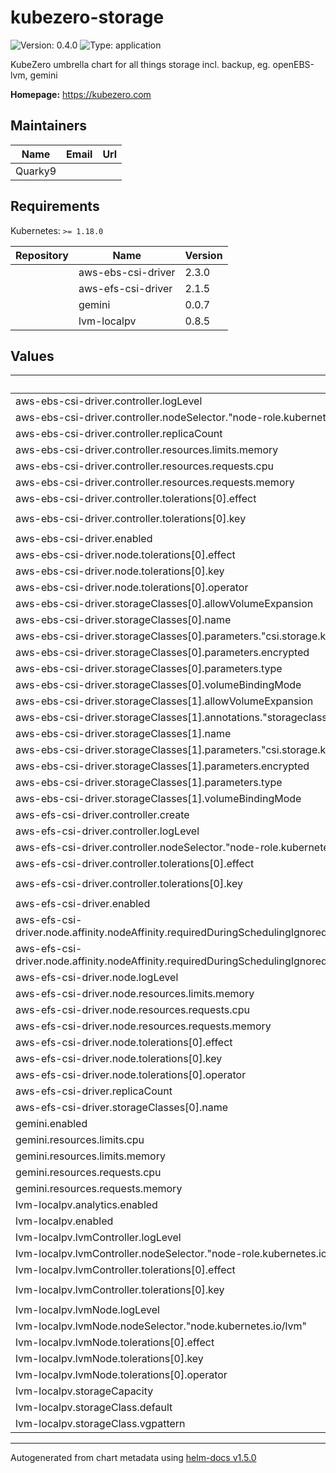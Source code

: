 # kubezero-storage

![Version: 0.4.0](https://img.shields.io/badge/Version-0.4.0-informational?style=flat-square) ![Type: application](https://img.shields.io/badge/Type-application-informational?style=flat-square)

KubeZero umbrella chart for all things storage incl. backup, eg. openEBS-lvm, gemini

**Homepage:** <https://kubezero.com>

## Maintainers

| Name | Email | Url |
| ---- | ------ | --- |
| Quarky9 |  |  |

## Requirements

Kubernetes: `>= 1.18.0`

| Repository | Name | Version |
|------------|------|---------|
|  | aws-ebs-csi-driver | 2.3.0 |
|  | aws-efs-csi-driver | 2.1.5 |
|  | gemini | 0.0.7 |
|  | lvm-localpv | 0.8.5 |

## Values

| Key | Type | Default | Description |
|-----|------|---------|-------------|
| aws-ebs-csi-driver.controller.logLevel | int | `2` |  |
| aws-ebs-csi-driver.controller.nodeSelector."node-role.kubernetes.io/master" | string | `""` |  |
| aws-ebs-csi-driver.controller.replicaCount | int | `1` |  |
| aws-ebs-csi-driver.controller.resources.limits.memory | string | `"40Mi"` |  |
| aws-ebs-csi-driver.controller.resources.requests.cpu | string | `"10m"` |  |
| aws-ebs-csi-driver.controller.resources.requests.memory | string | `"24Mi"` |  |
| aws-ebs-csi-driver.controller.tolerations[0].effect | string | `"NoSchedule"` |  |
| aws-ebs-csi-driver.controller.tolerations[0].key | string | `"node-role.kubernetes.io/master"` |  |
| aws-ebs-csi-driver.enabled | bool | `false` |  |
| aws-ebs-csi-driver.node.tolerations[0].effect | string | `"NoSchedule"` |  |
| aws-ebs-csi-driver.node.tolerations[0].key | string | `"kubezero-workergroup"` |  |
| aws-ebs-csi-driver.node.tolerations[0].operator | string | `"Exists"` |  |
| aws-ebs-csi-driver.storageClasses[0].allowVolumeExpansion | bool | `true` |  |
| aws-ebs-csi-driver.storageClasses[0].name | string | `"ebs-sc-gp2-xfs"` |  |
| aws-ebs-csi-driver.storageClasses[0].parameters."csi.storage.k8s.io/fstype" | string | `"xfs"` |  |
| aws-ebs-csi-driver.storageClasses[0].parameters.encrypted | string | `"true"` |  |
| aws-ebs-csi-driver.storageClasses[0].parameters.type | string | `"gp2"` |  |
| aws-ebs-csi-driver.storageClasses[0].volumeBindingMode | string | `"WaitForFirstConsumer"` |  |
| aws-ebs-csi-driver.storageClasses[1].allowVolumeExpansion | bool | `true` |  |
| aws-ebs-csi-driver.storageClasses[1].annotations."storageclass.kubernetes.io/is-default-class" | string | `"true"` |  |
| aws-ebs-csi-driver.storageClasses[1].name | string | `"ebs-sc-gp3-xfs"` |  |
| aws-ebs-csi-driver.storageClasses[1].parameters."csi.storage.k8s.io/fstype" | string | `"xfs"` |  |
| aws-ebs-csi-driver.storageClasses[1].parameters.encrypted | string | `"true"` |  |
| aws-ebs-csi-driver.storageClasses[1].parameters.type | string | `"gp3"` |  |
| aws-ebs-csi-driver.storageClasses[1].volumeBindingMode | string | `"WaitForFirstConsumer"` |  |
| aws-efs-csi-driver.controller.create | bool | `true` |  |
| aws-efs-csi-driver.controller.logLevel | int | `2` |  |
| aws-efs-csi-driver.controller.nodeSelector."node-role.kubernetes.io/master" | string | `""` |  |
| aws-efs-csi-driver.controller.tolerations[0].effect | string | `"NoSchedule"` |  |
| aws-efs-csi-driver.controller.tolerations[0].key | string | `"node-role.kubernetes.io/master"` |  |
| aws-efs-csi-driver.enabled | bool | `false` |  |
| aws-efs-csi-driver.node.affinity.nodeAffinity.requiredDuringSchedulingIgnoredDuringExecution.nodeSelectorTerms[0].matchExpressions[0].key | string | `"node.kubernetes.io/csi.efs.fs"` |  |
| aws-efs-csi-driver.node.affinity.nodeAffinity.requiredDuringSchedulingIgnoredDuringExecution.nodeSelectorTerms[0].matchExpressions[0].operator | string | `"Exists"` |  |
| aws-efs-csi-driver.node.logLevel | int | `2` |  |
| aws-efs-csi-driver.node.resources.limits.memory | string | `"128Mi"` |  |
| aws-efs-csi-driver.node.resources.requests.cpu | string | `"20m"` |  |
| aws-efs-csi-driver.node.resources.requests.memory | string | `"64Mi"` |  |
| aws-efs-csi-driver.node.tolerations[0].effect | string | `"NoSchedule"` |  |
| aws-efs-csi-driver.node.tolerations[0].key | string | `"kubezero-workergroup"` |  |
| aws-efs-csi-driver.node.tolerations[0].operator | string | `"Exists"` |  |
| aws-efs-csi-driver.replicaCount | int | `1` |  |
| aws-efs-csi-driver.storageClasses[0].name | string | `"efs-sc"` |  |
| gemini.enabled | bool | `false` |  |
| gemini.resources.limits.cpu | string | `"400m"` |  |
| gemini.resources.limits.memory | string | `"128Mi"` |  |
| gemini.resources.requests.cpu | string | `"20m"` |  |
| gemini.resources.requests.memory | string | `"32Mi"` |  |
| lvm-localpv.analytics.enabled | bool | `false` |  |
| lvm-localpv.enabled | bool | `false` |  |
| lvm-localpv.lvmController.logLevel | int | `2` |  |
| lvm-localpv.lvmController.nodeSelector."node-role.kubernetes.io/master" | string | `""` |  |
| lvm-localpv.lvmController.tolerations[0].effect | string | `"NoSchedule"` |  |
| lvm-localpv.lvmController.tolerations[0].key | string | `"node-role.kubernetes.io/master"` |  |
| lvm-localpv.lvmNode.logLevel | int | `2` |  |
| lvm-localpv.lvmNode.nodeSelector."node.kubernetes.io/lvm" | string | `"openebs"` |  |
| lvm-localpv.lvmNode.tolerations[0].effect | string | `"NoSchedule"` |  |
| lvm-localpv.lvmNode.tolerations[0].key | string | `"kubezero-workergroup"` |  |
| lvm-localpv.lvmNode.tolerations[0].operator | string | `"Exists"` |  |
| lvm-localpv.storageCapacity | bool | `false` |  |
| lvm-localpv.storageClass.default | bool | `false` |  |
| lvm-localpv.storageClass.vgpattern | string | `""` |  |

----------------------------------------------
Autogenerated from chart metadata using [helm-docs v1.5.0](https://github.com/norwoodj/helm-docs/releases/v1.5.0)
